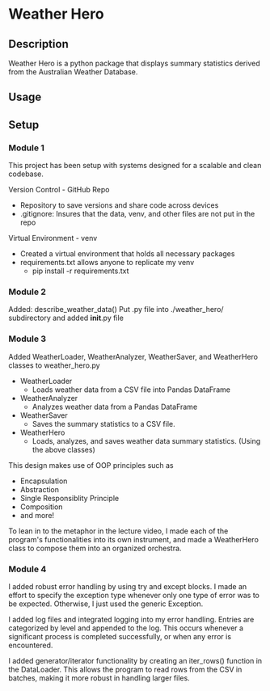 # Weather Hero

## Description
Weather Hero is a python package that displays summary statistics derived from the Australian Weather Database.

## Usage


## Setup

### Module 1
This project has been setup with systems designed for a scalable and clean codebase.

Version Control - GitHub Repo
- Repository to save versions and share code across devices
- .gitignore: Insures that the data, venv, and other files are not put in the repo

Virtual Environment - venv
- Created a virtual environment that holds all necessary packages
- requirements.txt allows anyone to replicate my venv
  - pip install -r requirements.txt 
 
### Module 2
Added: describe_weather_data()
Put .py file into ./weather_hero/ subdirectory and added __init__.py file
 
### Module 3
Added WeatherLoader, WeatherAnalyzer, WeatherSaver, and WeatherHero classes to weather_hero.py 

- WeatherLoader
  - Loads weather data from a CSV file into Pandas DataFrame
- WeatherAnalyzer
  - Analyzes weather data from a Pandas DataFrame
- WeatherSaver
  - Saves the summary statistics to a CSV file.
- WeatherHero 
  - Loads, analyzes, and saves weather data summary statistics. (Using the above classes)
        
This design makes use of OOP principles such as 
- Encapsulation
- Abstraction
- Single Responsiblity Principle
- Composition
- and more!

To lean in to the metaphor in the lecture video, I made each of the program's functionalities into its own instrument, and made a WeatherHero class to compose them into an organized orchestra.

### Module 4

I added robust error handling by using try and except blocks. I made an effort to specify the exception type whenever only one type
of error was to be expected. Otherwise, I just used the generic Exception.

I added log files and integrated logging into my error handling. Entries are categorized by level and appended to the log. This occurs whenever a significant process is completed successfully, or when any error is encountered.

I added generator/iterator functionality by creating an iter_rows() function in the DataLoader. This allows the program to read rows
from the CSV in batches, making it more robust in handling larger files. 